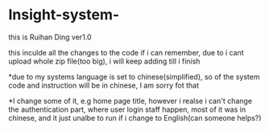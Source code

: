 # Insight-system-
this is Ruihan Ding ver1.0

this inculde all the changes to the code if i can remember, due to i cant upload whole zip file(too big), i will keep adding till i finish

*due to my systems language is set to chinese(simplified), so of the system code and instruction will be in chinese, I am sorry fot that

*I change some of it, e.g home page title, however i realse i can't change the authentication part, where user login staff happen, most of it was in chinese, and it just unalbe to run if i change to English(can someone helps?)
